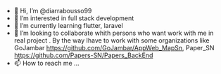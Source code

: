 - 👋 Hi, I’m @diarrabousso99
- 👀 I’m interested in full stack development
- 🌱 I’m currently learning flutter, laravel
- 💞️ I’m looking to collaborate whith persons who want work with me in real project . By the way Ihave to work with some organizations like GoJambar  https://github.com/GoJambar/AppWeb_MapSn, Paper_SN
 https://github.com/Papers-SN/Papers_BackEnd
- 📫 How to reach me ...

<!---
diarrabousso99/diarrabousso99 is a ✨ special ✨ repository because its `README.md` (this file) appears on your GitHub profile.
You can click the Preview link to take a look at your changes.
--->

